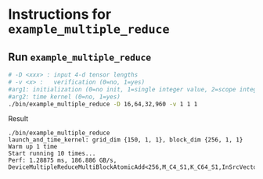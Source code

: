 # Instructions for ```example_multiple_reduce```

## Run ```example_multiple_reduce```
```bash
# -D <xxx> : input 4-d tensor lengths
# -v <x> :   verification (0=no, 1=yes)
#arg1: initialization (0=no init, 1=single integer value, 2=scope integer value, 3=decimal value)
#arg2: time kernel (0=no, 1=yes) 
./bin/example_multiple_reduce -D 16,64,32,960 -v 1 1 1
```

Result
```
./bin/example_multiple_reduce                          
launch_and_time_kernel: grid_dim {150, 1, 1}, block_dim {256, 1, 1} 
Warm up 1 time
Start running 10 times...
Perf: 1.28875 ms, 186.886 GB/s, DeviceMultipleReduceMultiBlockAtomicAdd<256,M_C4_S1,K_C64_S1,InSrcVectorDim_1_InSrcVectorSize_1_OutDstVectorSize_1>
```

